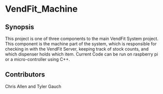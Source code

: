 # VendFit_Machine

## Synopsis

This project is one of three components to the main VendFit System project. This component is the machine part of the system, which is responsible for checking in with the VendFit Server, keeping track of stock counts, and which dispenser holds which item.
Current Code can be run on raspberry pi or a micro-controller using C++. 

## Contributors

Chris Allen and Tyler Gauch